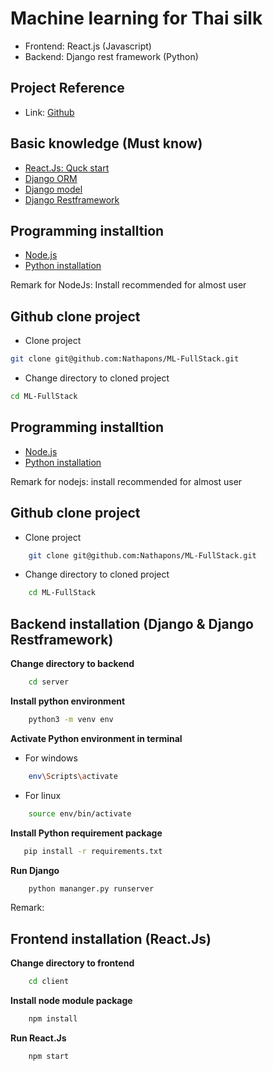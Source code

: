# Machine learning for Thai silk

- Frontend: React.js (Javascript)
- Backend: Django rest framework (Python)

## Project Reference
-  Link: [Github](https://github.com/lunica101/ie-project)

## Basic knowledge (Must know)

 - [React.Js: Quck start](https://react.dev/learn)
 - [Django ORM](https://docs.djangoproject.com/en/4.2/topics/db/queries/)
 - [Django model](https://docs.djangoproject.com/en/4.2/topics/db/models/)
 - [Django Restframework](https://www.django-rest-framework.org/tutorial/quickstart/)

## Programming installtion

- [Node.js](https://nodejs.org/en)
- [Python installation](https://www.python.org/)

Remark for NodeJs: Install recommended for almost user

## Github clone project

-  Clone project

```bash
git clone git@github.com:Nathapons/ML-FullStack.git
```

-  Change directory to cloned project
```bash
cd ML-FullStack
```

## Programming installtion

- [Node.js](https://nodejs.org/en)
- [Python installation](https://www.python.org/)

Remark for nodejs: install recommended for almost user

## Github clone project

-  Clone project

```bash
    git clone git@github.com:Nathapons/ML-FullStack.git
```

-  Change directory to cloned project
```bash
    cd ML-FullStack
```

## Backend installation (Django & Django Restframework)

**Change directory to backend**
```bash
    cd server
```
**Install python environment**
```bash
    python3 -m venv env
```

**Activate Python environment in terminal**
- For windows
```bash
    env\Scripts\activate
```

-  For linux
```bash
    source env/bin/activate
```
**Install Python requirement package**
```bash
   pip install -r requirements.txt
```
**Run Django**
```bash
    python mananger.py runserver
```
Remark:

## Frontend installation (React.Js)

**Change directory to frontend**
```bash
    cd client
```
**Install node module package**
```bash
    npm install
```

**Run React.Js**
```bash
    npm start
```